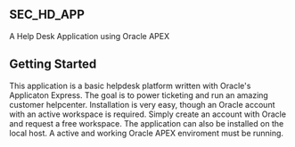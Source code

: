 ## SEC_HD_APP

A Help Desk Application using Oracle APEX


## Getting Started

This application is a basic helpdesk platform written with Oracle's Applicaton Express. The goal is to power ticketing and run an amazing customer helpcenter.
Installation is very easy, though an Oracle account with an active workspace is required. Simply create an account with Oracle and request a free workspace.
The application can also be installed on the local host. A active and working Oracle APEX enviroment must be running.

